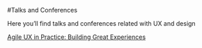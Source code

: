 #Talks and Conferences

Here you’ll find talks and conferences related with UX and design

[Agile UX in Practice: Building Great Experiences](https://www.youtube.com/watch?v=v8FXxu5Up7k)

